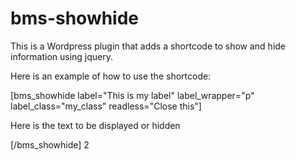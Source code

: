 bms-showhide
============

This is a Wordpress plugin that adds a shortcode to show and hide information using jquery.

Here is an example of how to use the shortcode:

[bms_showhide label="This is my label" label_wrapper="p" label_class="my_class" readless="Close this"]

Here is the text to be displayed or hidden

[/bms_showhide]
2
